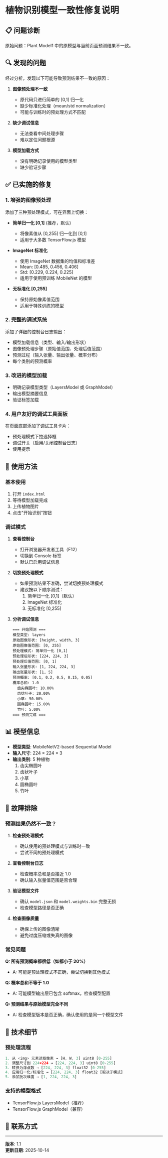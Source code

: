 # 植物识别模型一致性修复说明

## 📋 问题诊断

原始问题：Plant Model1 中的原模型与当前页面预测结果不一致。

## 🔍 发现的问题

经过分析，发现以下可能导致预测结果不一致的原因：

1. **图像预处理不一致**
   - 原代码只进行简单的 [0,1] 归一化
   - 缺少标准化处理（mean/std normalization）
   - 可能与训练时的预处理方式不匹配

2. **缺少调试信息**
   - 无法查看中间处理步骤
   - 难以定位问题根源

3. **模型加载方式**
   - 没有明确记录使用的模型类型
   - 缺少验证步骤

## ✅ 已实施的修复

### 1. 增强的图像预处理

添加了三种预处理模式，可在界面上切换：

- **简单归一化 [0,1]** (推荐，默认)
  - 将像素值从 [0,255] 归一化到 [0,1]
  - 适用于大多数 TensorFlow.js 模型

- **ImageNet 标准化**
  - 使用 ImageNet 数据集的均值和标准差
  - Mean: [0.485, 0.456, 0.406]
  - Std: [0.229, 0.224, 0.225]
  - 适用于使用预训练 MobileNet 的模型

- **无标准化 [0,255]**
  - 保持原始像素值范围
  - 适用于特殊训练的模型

### 2. 完整的调试系统

添加了详细的控制台日志输出：

- 模型加载信息（类型、输入/输出形状）
- 图像预处理步骤（原始值范围、处理后值范围）
- 预测过程（输入张量、输出张量、概率分布）
- 每个类别的预测概率

### 3. 改进的模型加载

- 明确记录模型类型（LayersModel 或 GraphModel）
- 输出模型摘要信息
- 验证标签加载

### 4. 用户友好的调试工具面板

在页面底部添加了调试工具卡片：
- 预处理模式下拉选择框
- 调试开关（启用/关闭控制台日志）
- 使用提示

## 🚀 使用方法

### 基本使用

1. 打开 `index.html`
2. 等待模型加载完成
3. 上传植物图片
4. 点击"开始识别"按钮

### 调试模式

1. **查看控制台**
   - 打开浏览器开发者工具（F12）
   - 切换到 Console 标签
   - 默认已启用调试信息

2. **切换预处理模式**
   - 如果预测结果不准确，尝试切换预处理模式
   - 建议按以下顺序测试：
     1. 简单归一化 [0,1]（默认）
     2. ImageNet 标准化
     3. 无标准化 [0,255]

3. **分析调试信息**
   ```
   === 开始预测 ===
   模型类型: layers
   原始图像形状: [height, width, 3]
   原始图像值范围: [0, 255]
   预处理模式: 简单归一化 [0,1]
   预处理后形状: [224, 224, 3]
   预处理后值范围: [0, 1]
   输入张量形状: [1, 224, 224, 3]
   输出张量形状: [1, 5]
   预测概率: [0.1, 0.2, 0.5, 0.15, 0.05]
   概率总和: 1.0
     齿尖椭圆叶: 10.00%
     齿状叶子: 20.00%
     小草: 50.00%
     圆椭圆叶: 15.00%
     竹叶: 5.00%
   === 预测完成 ===
   ```

## 📊 模型信息

- **模型类型**: MobileNetV2-based Sequential Model
- **输入尺寸**: 224 × 224 × 3
- **输出类别**: 5 种植物
  1. 齿尖椭圆叶
  2. 齿状叶子
  3. 小草
  4. 圆椭圆叶
  5. 竹叶

## 🔧 故障排除

### 预测结果仍然不一致？

1. **检查预处理模式**
   - 确认使用的预处理模式与训练时一致
   - 尝试不同的预处理模式

2. **查看控制台日志**
   - 检查概率总和是否接近 1.0
   - 确认输入张量值范围是否合理

3. **验证模型文件**
   - 确认 `model.json` 和 `model.weights.bin` 完整无损
   - 检查模型路径是否正确

4. **检查图像质量**
   - 确保上传的图像清晰
   - 避免过度压缩或失真的图像

### 常见问题

**Q: 所有预测概率都很低（如都小于 20%）**
- A: 可能是预处理模式不正确，尝试切换到其他模式

**Q: 概率总和不等于 1.0**
- A: 可能模型输出层已包含 softmax，检查模型配置

**Q: 预测结果与原始模型完全不同**
- A: 检查模型版本是否正确，确认使用的是同一个模型文件

## 📝 技术细节

### 预处理流程

```javascript
1. 从 <img> 元素读取像素 → [H, W, 3] uint8 [0-255]
2. 调整尺寸到 224×224 → [224, 224, 3] uint8 [0-255]
3. 转换为浮点数 → [224, 224, 3] float32 [0-255]
4. 应用归一化/标准化 → [224, 224, 3] float32 [取决于模式]
5. 添加批次维度 → [1, 224, 224, 3]
```

### 支持的模型格式

- TensorFlow.js LayersModel（推荐）
- TensorFlow.js GraphModel（兼容）

## 📧 联系方式


---

**版本**: 1.1  
**更新日期**: 2025-10-14

